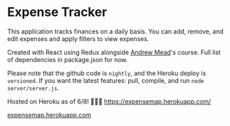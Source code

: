 # Expense Tracker 
 
This application tracks finances on a daily basis. You can add, remove, and edit expenses and apply filters to view expenses. 
 
Created with React using Redux alongside [Andrew Mead](https://twitter.com/andrew_j_mead?lang=en)'s course. Full list of dependencies in package.json for now. 
 
 Please note that the github code is `nightly`, and the Heroku deploy is `versioned`. If you want the latest features: pull, compile, and run `node server/server.js`.
 
Hosted on Heroku as of 6/8! 🎉🎉🎉
https://expensemap.herokuapp.com/

[expensemap.herokuapp.com](https://expensemap.herokuapp.com)
